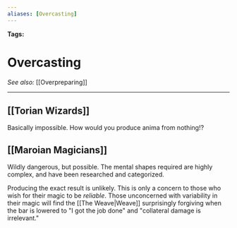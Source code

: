 ```yaml
---
aliases: [Overcasting]
---
```


**Tags:** 
# Overcasting
*See also:* [[Overpreparing]]
___
## [[Torian Wizards]]
Basically impossible. How would you produce anima from nothing!?

## [[Maroian Magicians]]
Wildly dangerous, but possible. The mental shapes required are highly complex, and have been researched and categorized.

Producing the exact result is unlikely. This is only a concern to those who wish for their magic to be *reliable*. Those unconcerned with variability in their magic will find the [[The Weave|Weave]] surprisingly forgiving when the bar is lowered to "I got the job done" and "collateral damage is irrelevant."